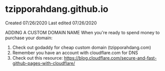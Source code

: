 # tzipporahdang.github.io

Created 07/26/2020
Last edited 07/26/2020

ADDING A CUSTOM DOMAIN NAME
When you're ready to spend money to purchase your domain:
1) Check out godaddy for cheap custom domain (tzipporahdang.com)
2) Remember you have an account with cloudflare.com for DNS
3) Check out this resource: https://blog.cloudflare.com/secure-and-fast-github-pages-with-cloudflare/
